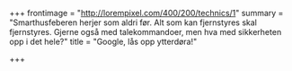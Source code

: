+++
frontimage = "http://lorempixel.com/400/200/technics/1"
summary = "Smarthusfeberen herjer som aldri før. Alt som kan fjernstyres skal fjernstyres. Gjerne også med talekommandoer, men hva med sikkerheten opp i det hele?"
title = "Google, lås opp ytterdøra!"

+++
